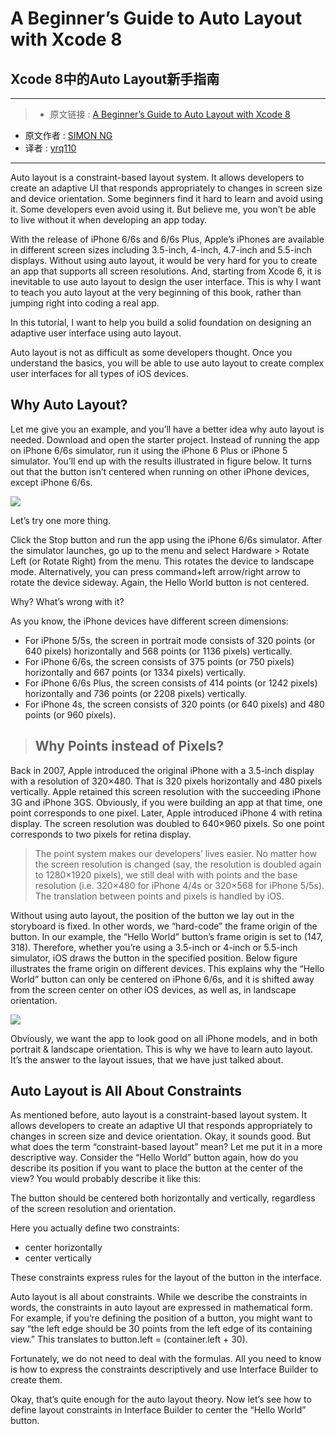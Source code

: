 # A Beginner’s Guide to Auto Layout with Xcode 8
## Xcode 8中的Auto Layout新手指南

***

>* 原文链接 : [A Beginner’s Guide to Auto Layout with Xcode 8](http://www.appcoda.com/auto-layout-guide/)
* 原文作者 : [SIMON NG](http://www.appcoda.com/author/admin/)
* 译者 : [yrq110](https://github.com/yrq110/)

***

Auto layout is a constraint-based layout system. It allows developers to create an adaptive UI that responds appropriately to changes in screen size and device orientation. Some beginners find it hard to learn and avoid using it. Some developers even avoid using it. But believe me, you won’t be able to live without it when developing an app today.

With the release of iPhone 6/6s and 6/6s Plus, Apple’s iPhones are available in different screen sizes including 3.5-inch, 4-inch, 4.7-inch and 5.5-inch displays. Without using auto layout, it would be very hard for you to create an app that supports all screen resolutions. And, starting from Xcode 6, it is inevitable to use auto layout to design the user interface. This is why I want to teach you auto layout at the very beginning of this book, rather than jumping right into coding a real app.

In this tutorial, I want to help you build a solid foundation on designing an adaptive user interface using auto layout.

Auto layout is not as difficult as some developers thought. Once you understand the basics, you will be able to use auto layout to create complex user interfaces for all types of iOS devices.

## Why Auto Layout?

Let me give you an example, and you’ll have a better idea why auto layout is needed. Download and open the starter project. Instead of running the app on iPhone 6/6s simulator, run it using the iPhone 6 Plus or iPhone 5 simulator. You’ll end up with the results illustrated in figure below. It turns out that the button isn’t centered when running on other iPhone devices, except iPhone 6/6s.

![](http://www.appcoda.com/learnswift/images/chapter-3/auto-layout-1.png?12321214124)

Let’s try one more thing.

Click the Stop button and run the app using the iPhone 6/6s simulator. After the simulator launches, go up to the menu and select Hardware > Rotate Left (or Rotate Right) from the menu. This rotates the device to landscape mode. Alternatively, you can press command+left arrow/right arrow to rotate the device sideway. Again, the Hello World button is not centered.

Why? What’s wrong with it?

As you know, the iPhone devices have different screen dimensions:

* For iPhone 5/5s, the screen in portrait mode consists of 320 points (or 640 pixels) horizontally and 568 points (or 1136 pixels) vertically.
* For iPhone 6/6s, the screen consists of 375 points (or 750 pixels) horizontally and 667 points (or 1334 pixels) vertically.
* For iPhone 6/6s Plus, the screen consists of 414 points (or 1242 pixels) horizontally and 736 points (or 2208 pixels) vertically.
* For iPhone 4s, the screen consists of 320 points (or 640 pixels) and 480 points (or 960 pixels).

> ## Why Points instead of Pixels?
Back in 2007, Apple introduced the original iPhone with a 3.5-inch display with a resolution of 320×480. That is 320 pixels horizontally and 480 pixels vertically. Apple retained this screen resolution with the succeeding iPhone 3G and iPhone 3GS. Obviously, if you were building an app at that time, one point corresponds to one pixel. Later, Apple introduced iPhone 4 with retina display. The screen resolution was doubled to 640×960 pixels. So one point corresponds to two pixels for retina display.

> The point system makes our developers’ lives easier. No matter how the screen resolution is changed (say, the resolution is doubled again to 1280×1920 pixels), we still deal with with points and the base resolution (i.e. 320×480 for iPhone 4/4s or 320×568 for iPhone 5/5s). The translation between points and pixels is handled by iOS.

Without using auto layout, the position of the button we lay out in the storyboard is fixed. In other words, we “hard-code” the frame origin of the button. In our example, the “Hello World” button’s frame origin is set to (147, 318). Therefore, whether you’re using a 3.5-inch or 4-inch or 5.5-inch simulator, iOS draws the button in the specified position. Below figure illustrates the frame origin on different devices. This explains why the “Hello World” button can only be centered on iPhone 6/6s, and it is shifted away from the screen center on other iOS devices, as well as, in landscape orientation.

![](http://www.appcoda.com/learnswift/images/chapter-3/auto-layout-2.png?12321214124)

Obviously, we want the app to look good on all iPhone models, and in both portrait & landscape orientation. This is why we have to learn auto layout. It’s the answer to the layout issues, that we have just talked about.

## Auto Layout is All About Constraints

As mentioned before, auto layout is a constraint-based layout system. It allows developers to create an adaptive UI that responds appropriately to changes in screen size and device orientation. Okay, it sounds good. But what does the term “constraint-based layout” mean? Let me put it in a more descriptive way. Consider the “Hello World” button again, how do you describe its position if you want to place the button at the center of the view? You would probably describe it like this:

The button should be centered both horizontally and vertically, regardless of the screen resolution and orientation.

Here you actually define two constraints:

* center horizontally
* center vertically

These constraints express rules for the layout of the button in the interface.

Auto layout is all about constraints. While we describe the constraints in words, the constraints in auto layout are expressed in mathematical form. For example, if you’re defining the position of a button, you might want to say “the left edge should be 30 points from the left edge of its containing view.” This translates to button.left = (container.left + 30).

Fortunately, we do not need to deal with the formulas. All you need to know is how to express the constraints descriptively and use Interface Builder to create them.

Okay, that’s quite enough for the auto layout theory. Now let’s see how to define layout constraints in Interface Builder to center the “Hello World” button.
